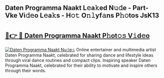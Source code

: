 ## Daten Programma Naakt L𝚎a𝚔ed N𝚞𝚍e - Part-Vke Vi𝚍𝚎o L𝚎a𝚔s - H𝚘𝚝 O𝚗𝚕yf𝚊ns P𝚑𝚘tos JsK13

# <h2><a href="http://kf7qsp8.oniu.top/?m=Daten+Programma+Naakt">🔗👉 🔴 Daten Programma Naakt P𝚑ot𝚘𝚜 V𝚒d𝚎o</a></h2>

[![Daten Programma Naakt Nu𝚍e𝚜](https://i.imgur.com/0qMVB7G.gif)](http://kf7qsp8.oniu.top/?m=Daten+Programma+Naakt)
Online entertainer and multimedia artist Daten Programma Naakt, celebrated for sharing dance and lifestyle ideas through viral dance routines and compact clips. Inspiring speaker Daten Programma Naakt, celebrated for their ability to motivate and inspire others through their words.  
